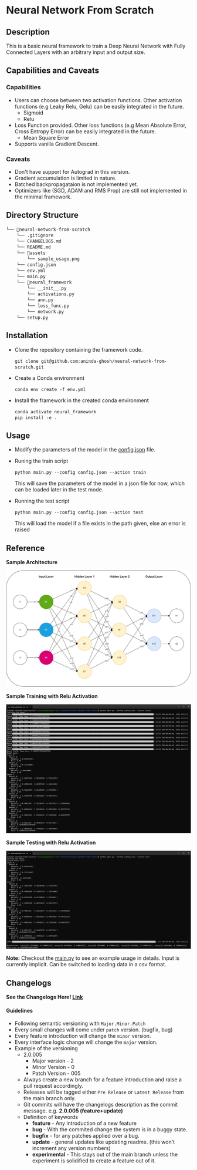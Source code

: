 # Neural Network From Scratch

## Description

This is a basic neural framework to train a Deep Neural Network with Fully Connected Layers with an arbitrary input and output size. 

## Capabilities and Caveats

### Capabilities

- Users can choose between two activation functions. Other activation functions (e.g Leaky Relu, Gelu) can be easily integrated in the future.
    - Sigmoid
    - Relu
- Loss Function provided. Other loss functions (e.g Mean Absolute Error, Cross Entropy Error) can be easily integrated in the future.
    - Mean Square Error
- Supports vanilla Gradient Descent.

### Caveats

- Don't have support for Autograd in this version.
- Gradient accumulation is limited in nature.
- Batched backpropagataion is not implemented yet.
- Optimizers like (SGD, ADAM and RMS Prop) are still not implemented in the minimal framework.

## Directory Structure

```
└── 📁neural-network-from-scratch
    └── .gitignore
    └── CHANGELOGS.md
    └── README.md
    └── 📁assets
        └── sample_usage.png
    └── config.json
    └── env.yml
    └── main.py
    └── 📁neural_framework
        └── __init__.py
        └── activations.py
        └── ann.py
        └── loss_func.py
        └── network.py
    └── setup.py
```

## Installation

- Clone the repository containing the framework code.
  ```
  git clone git@github.com:aninda-ghosh/neural-network-from-scratch.git
  ```

- Create a Conda environment
  ```
  conda env create -f env.yml
  ```

- Install the framework in the created conda environment
  ```
  conda activate neural_framework
  pip install -e .
  ```

## Usage

- Modify the parameters of the model in the [config.json](config.json) file.

- Runing the train script
  ```
  python main.py --config config.json --action train
  ```
  This will save the parameters of the model in a json file for now, which can be loaded later in the test mode.

- Running the test script
  ```
  python main.py --config config.json --action test
  ```
  This will load the model if a file exists in the path given, else an error is raised

## Reference

**Sample Architecture**

![Sample Arch](./assets/sample_architecture.png)

**Sample Training with Relu Activation**

![Training Relu](./assets/sample_training.png)

**Sample Testing with Relu Activation**

![Training Relu](./assets/sample_testing.png)

**Note:** Checkout the [main.py](main.py) to see an example usage in details. Input is currently implicit. Can be switched to loading data in a csv format.

## Changelogs 

**See the Changelogs Here! [Link](./CHANGELOGS.md)** 

#### Guidelines

- Following semantic versioning with ```Major.Minor.Patch```
- Every small changes will come under ```patch``` version. (bugfix, bug)
- Every feature introduction will change the ```minor``` version.
- Every interface logic change will change the ```major``` version.
- Example of the versioning
  - 2.0.005
    - Major version - 2
    - Minor Version - 0
    - Patch Version - 005
  - Always create a new branch for a feature introduction and raise a pull request accordingly.
  - Releases will be tagged either ```Pre Release``` or ```Latest Release``` from the main branch only.
  - Git commits will have the changelogs description as the commit message. e.g. **2.0.005 (feature+update)**
  - Definition of keywords
    - **feature** - Any introduction of a new feature
    - **bug** - With the commited change the system is in a buggy state.
    - **bugfix** - for any patches applied over a bug.
    - **update** - general updates like updating readme. (this won't increment any version numbers)
    - **experimental** - This stays out of the main branch unless the experiment is solidified to create a feature out of it.